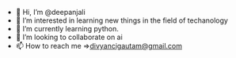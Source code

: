 - 👋 Hi, I’m @deepanjali
- 👀 I’m interested in learning new things in the field of techanology 
- 🌱 I’m currently learning python.
- 💞️ I’m looking to collaborate on ai
- 📫 How to reach me =>divyancigautam@gmail.com

<!---
deepanjali-66/deepanjali-66 is a ✨ special ✨ repository because its `README.md` (this file) appears on your GitHub profile.
You can click the Preview link to take a look at your changes.
--->
